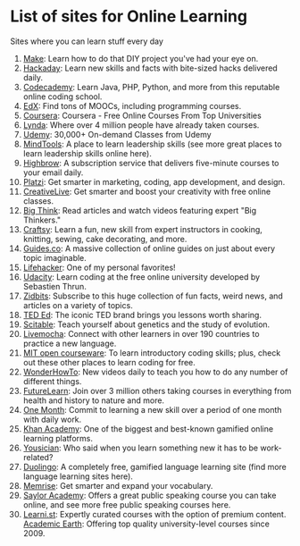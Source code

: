 # List of sites for Online Learning

Sites where you can learn stuff every day

1. [Make](http://makezine.com/): Learn how to do that DIY project you've had your eye on.
2. [Hackaday](http://hackaday.com/): Learn new skills and facts with bite-sized hacks delivered daily.
3. [Codecademy](https://www.codecademy.com/): Learn Java, PHP, Python, and more from this reputable online coding school.
4. [EdX](https://www.edx.org/): Find tons of MOOCs, including programming courses.
5. [Coursera](https://www.coursera.org/): Coursera - Free Online Courses From Top Universities
6. [Lynda](http://www.lynda.com/): Where over 4 million people have already taken courses.
7. [Udemy](https://www.udemy.com): 30,000+ On-demand Classes from Udemy
8. [MindTools](https://www.mindtools.com/): A place to learn leadership skills (see more great places to learn leadership skills online here).
9. [Highbrow](http://gohighbrow.com/courses/): A subscription service that delivers five-minute courses to your email daily.
10. [Platzi](https://platzi.com/): Get smarter in marketing, coding, app development, and design.
11. [CreativeLive](https://www.creativelive.com/): Get smarter and boost your creativity with free online classes.
12. [Big Think](http://bigthink.com/): Read articles and watch videos featuring expert "Big Thinkers."
13. [Craftsy](http://www.craftsy.com/): Learn a fun, new skill from expert instructors in cooking, knitting, sewing, cake decorating, and more.
14. [Guides.co](http://guides.co/): A massive collection of online guides on just about every topic imaginable.
15. [Lifehacker](http://lifehacker.com/): One of my personal favorites!
16. [Udacity](https://www.udacity.com/): Learn coding at the free online university developed by Sebastien Thrun.
17. [Zidbits](http://zidbits.com/): Subscribe to this huge collection of fun facts, weird news, and articles on a variety of topics.
18. [TED Ed](http://ed.ted.com/): The iconic TED brand brings you lessons worth sharing.
19. [Scitable](http://www.nature.com/scitable): Teach yourself about genetics and the study of evolution.
20. [Livemocha](http://livemocha.com/): Connect with other learners in over 190 countries to practice a new language.
21. [MIT open courseware](http://ocw.mit.edu/): To learn introductory coding skills; plus, check out these other places to learn coding for free.
22. [WonderHowTo](http://www.wonderhowto.com/): New videos daily to teach you how to do any number of different things.
23. [FutureLearn](https://www.futurelearn.com/): Join over 3 million others taking courses in everything from health and history to nature and more.
24. [One Month](https://onemonth.com/): Commit to learning a new skill over a period of one month with daily work.
25. [Khan Academy](https://www.khanacademy.org/): One of the biggest and best-known gamified online learning platforms.
26. [Yousician](http://get.yousician.com/): Who said when you learn something new it has to be work-related?
27. [Duolingo](https://www.duolingo.com/): A completely free, gamified language learning site (find more language learning sites here).
28. [Memrise](https://www.memrise.com/): Get smarter and expand your vocabulary.
29. [Saylor Academy](https://learn.saylor.org/): Offers a great public speaking course you can take online, and see more free public speaking courses here.
30. [Learni.st](http://learni.st/): Expertly curated courses with the option of premium content.
[Academic Earth](http://academicearth.org/): Offering top quality university-level courses since 2009.
